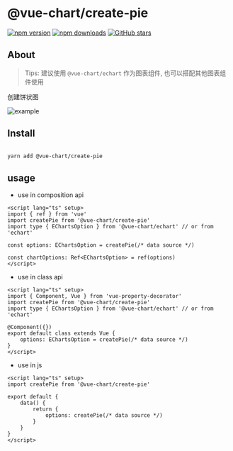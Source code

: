 # @vue-chart/create-pie

[![npm version](https://badge.fury.io/js/%40vue-chart%2Fcreate-pie.svg)](https://www.npmjs.com/package/@vue-chart/create-pie)
[![npm downloads](https://img.shields.io/npm/dm/%40vue-chart%2Fcreate-pie.svg?style=flat)](https://www.npmjs.com/package/@vue-chart/create-pie)
[![GitHub stars](https://img.shields.io/github/stars/halo951/vue-chart?style=social&label=@vue-chart/echart)](https://github.com/halo951/vue-chart/tree/master/packages/create-pie)

## About

> Tips: 建议使用 `@vue-chart/echart` 作为图表组件, 也可以搭配其他图表组件使用

创建饼状图

![example](https://github.com/halo951/vue-chart/blob/master/packages/create-pie/example.jpg)

## Install

```bash

yarn add @vue-chart/create-pie

```

## usage

-   use in composition api

```vue
<script lang="ts" setup>
import { ref } from 'vue'
import createPie from '@vue-chart/create-pie'
import type { EChartsOption } from '@vue-chart/echart' // or from 'echart'

const options: EChartsOption = createPie(/* data source */)

const chartOptions: Ref<EChartsOption> = ref(options)
</script>
```

-   use in class api

```vue
<script lang="ts" setup>
import { Component, Vue } from 'vue-property-decorator'
import createPie from '@vue-chart/create-pie'
import type { EChartsOption } from '@vue-chart/echart' // or from 'echart'

@Component({})
export default class extends Vue {
    options: EChartsOption = createPie(/* data source */)
}
</script>
```

-   use in js

```vue
<script lang="ts" setup>
import createPie from '@vue-chart/create-pie'

export default {
    data() {
        return {
            options: createPie(/* data source */)
        }
    }
}
</script>
```

